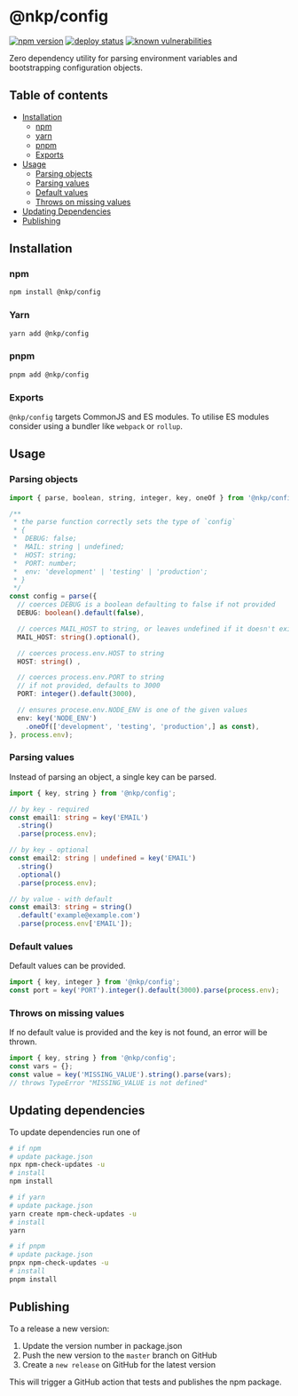 # @nkp/config

[![npm version](https://badge.fury.io/js/%40nkp%2Fconfig.svg)](https://www.npmjs.com/package/@nkp/config)
[![deploy status](https://github.com/NickKelly1/nkp-config/actions/workflows/release.yml/badge.svg)](https://github.com/NickKelly1/nkp-config/actions/workflows/release.yml)
[![known vulnerabilities](https://snyk.io/test/github/nickkelly1/nkp-config/badge.svg)](https://snyk.io/test/github/nickkelly1/nkp-config)

Zero dependency utility for parsing environment variables and bootstrapping configuration objects.

## Table of contents

- [Installation](#installation)
  - [npm](#npm)
  - [yarn](#yarn)
  - [pnpm](#pnpm)
  - [Exports](#exports)
- [Usage](#usage)
  - [Parsing objects](#parsing-objects)
  - [Parsing values](#parsing-values)
  - [Default values](#default-values)
  - [Throws on missing values](#throws-on-missing-values)
- [Updating Dependencies](#updating-dependencies)
- [Publishing](#publishing)

## Installation

### npm

```sh
npm install @nkp/config
```

### Yarn

```sh
yarn add @nkp/config
```

### pnpm

```sh
pnpm add @nkp/config
```

### Exports

`@nkp/config` targets CommonJS and ES modules. To utilise ES modules consider using a bundler like `webpack` or `rollup`.

## Usage

### Parsing objects

```ts
import { parse, boolean, string, integer, key, oneOf } from '@nkp/config';

/**
 * the parse function correctly sets the type of `config`
 * {
 *  DEBUG: false;
 *  MAIL: string | undefined;
 *  HOST: string;
 *  PORT: number;
 *  env: 'development' | 'testing' | 'production';
 * }
 */
const config = parse({
  // coerces DEBUG is a boolean defaulting to false if not provided
  DEBUG: boolean().default(false),

  // coerces MAIL_HOST to string, or leaves undefined if it doesn't exist
  MAIL_HOST: string().optional(),

  // coerces process.env.HOST to string
  HOST: string() ,

  // coerces process.env.PORT to string
  // if not provided, defaults to 3000
  PORT: integer().default(3000),

  // ensures procese.env.NODE_ENV is one of the given values
  env: key('NODE_ENV')
    .oneOf(['development', 'testing', 'production',] as const),
}, process.env);
```

### Parsing values

Instead of parsing an object, a single key can be parsed.

```ts
import { key, string } from '@nkp/config';

// by key - required
const email1: string = key('EMAIL')
  .string()
  .parse(process.env);

// by key - optional
const email2: string | undefined = key('EMAIL')
  .string()
  .optional()
  .parse(process.env);

// by value - with default
const email3: string = string()
  .default('example@example.com')
  .parse(process.env['EMAIL']);

```

### Default values

Default values can be provided.

```ts
import { key, integer } from '@nkp/config';
const port = key('PORT').integer().default(3000).parse(process.env);
```

### Throws on missing values

If no default value is provided and the key is not found, an error will be thrown.

```ts
import { key, string } from '@nkp/config';
const vars = {};
const value = key('MISSING_VALUE').string().parse(vars);
// throws TypeError "MISSING_VALUE is not defined"
```

## Updating dependencies

To update dependencies run one of

```sh
# if npm
# update package.json
npx npm-check-updates -u
# install
npm install

# if yarn
# update package.json
yarn create npm-check-updates -u
# install
yarn

# if pnpm
# update package.json
pnpx npm-check-updates -u
# install
pnpm install
```

## Publishing

To a release a new version:

1. Update the version number in package.json
2. Push the new version to the `master` branch on GitHub
3. Create a `new release` on GitHub for the latest version

This will trigger a GitHub action that tests and publishes the npm package.
